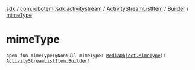 [sdk](../../../index.md) / [com.robotemi.sdk.activitystream](../../index.md) / [ActivityStreamListItem](../index.md) / [Builder](index.md) / [mimeType](./mime-type.md)

# mimeType

`open fun mimeType(@NonNull mimeType: `[`MediaObject.MimeType`](../../../com.robotemi.sdk/-media-object/-mime-type/index.md)`): `[`ActivityStreamListItem.Builder`](index.md)`!`